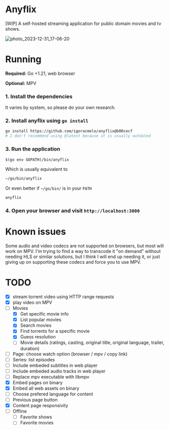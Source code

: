 # Anyflix

[WIP] A self-hosted streaming application for public domain movies and tv shows.

![photo_2023-12-31_17-06-20](https://github.com/igoracmelo/anyflix/assets/85039990/350df101-5afc-4882-a1bd-edacd9ef8c00)

# Running

**Required:** Go +1.21, web browser

**Optional:** MPV

### 1. Install the dependencies

It varies by system, so please do your own research.

### 2. Install anyflix using `go install`

```sh
go install https://github.com/igoracmelo/anyflix@b00cecf
# I don't recommend using @latest because it is usually outdated
```

### 3. Run the application

```sh
$(go env GOPATH)/bin/anyflix
```

Which is usually equivalent to

```sh
~/go/bin/anyflix
```

Or even better if `~/go/bin/` is in your `PATH`

```sh
anyflix
```

### 4. Open your browser and visit `http://localhost:3000`

# Known issues

Some audio and video codecs are not supported on browsers, but most will work on MPV.
I'm trying to find a way to transcode it "on demand" without needing HLS or similar solutions, but I think I will end up needing it, or just giving up on supporting these codecs and force you to use MPV.

# TODO
- [X] stream torrent video using HTTP range requests
- [X] play video on MPV
- [ ] Movies
    - [X] Get specific movie info
    - [X] List popular movies
    - [X] Search movies
    - [X] Find torrents for a specific movie
    - [X] Guess resolution
    - [ ] Movie details (ratings, casting, original title, original language, trailer, duration)
- [ ] Page: choose watch option (browser / mpv / copy link)
- [ ] Series: list episodes
- [ ] Include embeded subtitles in web player
- [ ] Include embeded audio tracks in web player
- [ ] Replace mpv executable with libmpv
- [X] Embed pages on binary
- [X] Embed all web assets on binary
- [ ] Choose prefered language for content
- [ ] Previous page button
- [X] Content page responsivity
- [ ] Offline
    - [ ] Favorite shows
    - [ ] Favorite movies
